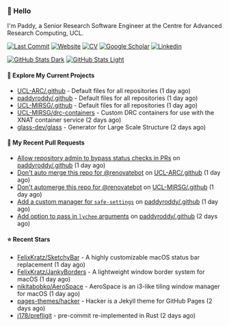 ### 👋 Hello

I'm Paddy, a Senior Research Software Engineer at the Centre for Advanced
Research Computing, UCL.

[![Last Commit](https://img.shields.io/github/last-commit/paddyroddy/paddyroddy/main?label=updated)](https://github.com/paddyroddy)
[![Website](https://img.shields.io/badge/GitHub%20Pages-222?logo=githubpages&logoColor=fff&style=for-the-badge&style=flat)](https://paddyroddy.github.io)
[![CV](https://img.shields.io/badge/CV-PDF-pink.svg)](https://paddyroddy.github.io/cv)
[![Google Scholar](https://img.shields.io/badge/Google%20Scholar-4285F4?logo=googlescholar&logoColor=fff&style=for-the-badge&style=flat)](https://scholar.google.com/citations?user=OFigHUwAAAAJ)
[![Linkedin](https://img.shields.io/badge/LinkedIn-0A66C2?logo=linkedin&logoColor=fff&style=for-the-badge&style=flat)](https://www.linkedin.com/in/patrickjamesroddy)

[![GitHub Stats Dark](https://github-readme-stats-paddyroddy.vercel.app/api?username=paddyroddy&disable_animations=true&hide_border=true&hide_title=true&include_all_commits=true&rank_icon=github&show=prs_merged,reviews&show_icons=true&theme=tokyonight)](https://github.com/paddyroddy/paddyroddy#gh-dark-mode-only)
[![GitHub Stats Light](https://github-readme-stats-paddyroddy.vercel.app/api?username=paddyroddy&disable_animations=true&hide_border=true&hide_title=true&include_all_commits=true&rank_icon=github&show=prs_merged,reviews&show_icons=true&theme=default)](https://github.com/paddyroddy/paddyroddy#gh-light-mode-only)

#### 👷 Explore My Current Projects

- [UCL-ARC/.github](https://github.com/UCL-ARC/.github) - Default files for all repositories
  (1 day ago)
- [paddyroddy/.github](https://github.com/paddyroddy/.github) - Default files for all repositories
  (1 day ago)
- [UCL-MIRSG/.github](https://github.com/UCL-MIRSG/.github) - Default files for all repositories
  (1 day ago)
- [UCL-MIRSG/drc-containers](https://github.com/UCL-MIRSG/drc-containers) - Custom DRC containers for use with the XNAT container service
  (2 days ago)
- [glass-dev/glass](https://github.com/glass-dev/glass) - Generator for Large Scale Structure
  (2 days ago)

#### 🔨 My Recent Pull Requests

- [Allow repository admin to bypass status checks in PRs](https://github.com/paddyroddy/.github/pull/284) on [paddyroddy/.github](https://github.com/paddyroddy/.github)
  (1 day ago)
- [Don&#39;t auto merge this repo for @renovatebot](https://github.com/UCL-ARC/.github/pull/27) on [UCL-ARC/.github](https://github.com/UCL-ARC/.github)
  (1 day ago)
- [Don&#39;t automerge this repo for @renovatebot](https://github.com/UCL-MIRSG/.github/pull/169) on [UCL-MIRSG/.github](https://github.com/UCL-MIRSG/.github)
  (1 day ago)
- [Add a custom manager for `safe-settings`](https://github.com/paddyroddy/.github/pull/283) on [paddyroddy/.github](https://github.com/paddyroddy/.github)
  (1 day ago)
- [Add option to pass in `lychee` arguments](https://github.com/paddyroddy/.github/pull/282) on [paddyroddy/.github](https://github.com/paddyroddy/.github)
  (2 days ago)

#### ⭐ Recent Stars

- [FelixKratz/SketchyBar](https://github.com/FelixKratz/SketchyBar) - A highly customizable macOS status bar replacement
  (1 day ago)
- [FelixKratz/JankyBorders](https://github.com/FelixKratz/JankyBorders) - A lightweight window border system for macOS
  (1 day ago)
- [nikitabobko/AeroSpace](https://github.com/nikitabobko/AeroSpace) - AeroSpace is an i3-like tiling window manager for macOS
  (1 day ago)
- [pages-themes/hacker](https://github.com/pages-themes/hacker) - Hacker is a Jekyll theme for GitHub Pages
  (2 days ago)
- [j178/prefligit](https://github.com/j178/prefligit) - pre-commit re-implemented in Rust
  (2 days ago)
